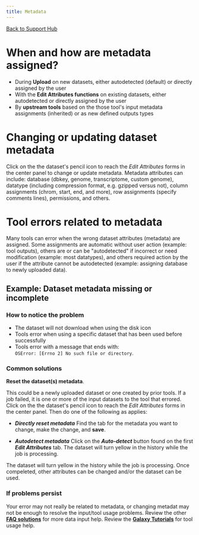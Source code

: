 ```yaml
---
title: Metadata
---
```


[Back to Support Hub](/support/)

# When and how are metadata assigned?

 * During **Upload** on new datasets, either autodetected (default) or directly assigned by the user
 * With the **Edit Attributes functions** on existing datasets, either autodetected or directly assigned by the user
 * By **upstream tools** based on the those tool's input metadata assignments (inherited) or as new defined outputs types

# Changing or updating dataset metadata

Click on the the dataset's pencil icon to reach the _Edit Attributes_ forms in the center panel to change or update metadata. Metadata attributes can include: database (dbkey, genome, transcriptome, custom genome), datatype (including compression format, e.g. gzipped versus not), column assignments (chrom, start, end, and more), row assignments (specify comments lines), permissions, and others.

# Tool errors related to metadata

Many tools can error when the wrong dataset attributes (metadata) are assigned. Some assignments are automatic without user action (example: tool outputs), others are or can be "autodetected" if incorrect or need modification (example: most datatypes), and others required action by the user if the attribute cannot be autodetected (example: assigning database to newly uploaded data).

## Example: Dataset metadata missing or incomplete


### How to notice the problem

 * The dataset will not download when using the disk icon
 * Tools error when using a specific dataset that has been used before successfully
 * Tools error with a message that ends with: `OSError: [Errno 2] No such file or directory`. 
 

### Common solutions

**Reset the dataset(s) metadata**. 

This could be a newly uploaded dataset or one created by prior tools. If a job failed, it is one or more of the input datasets to the tool that errored. Click on the the dataset's pencil icon to reach the _Edit Attributes_ forms in the center panel. Then do one of the following as applies:

  * _**Directly reset metadata**_ Find the tab for the metadata you want to change, make the change, and **save**. 
  
  * _**Autodetect metadata**_ Click on the _**Auto-detect**_ button found on the first _**Edit Attributes**_ tab. The dataset will turn yellow in the history while the job is processing. 
  
The dataset will turn yellow in the history while the job is processing. Once compeleted, other attributes can be changed and/or the dataset can be used.

### **If problems persist**

Your error may not really be related to metadata, or changing metadat may not be enough to resolve the input/tool usage problems. Review the other **[FAQ solutions](/support/#troubleshooting)** for more data input help. Review the **[Galaxy Tutorials](/learn/)** for tool usage help.
